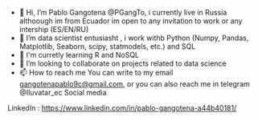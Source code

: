 - 👋 Hi, I’m Pablo Gangotena @PGangTo, i currently live in Russia althoough im from Ecuador im open to any invitation to work or any intership (ES/EN/RU)
- 👀 I’m data scientist entusiasht , i work withb Python (Numpy, Pandas, Matplotlib, Seaborn, scipy, statmodels, etc.) and SQL
- 🌱 I'm curretly learning R and NoSQL
- 💞️ I’m looking to collaborate on projects related to data science
- 📫 How to reach me 
You can write to my email gangotenapablo9c@gmail.com, or you can also reach me in telegram @Iluvatar_ec
Social media

LinkedIn : https://www.linkedin.com/in/pablo-gangotena-a44b40181/ 

<!---
PGangTo/PGangTo is a ✨ special ✨ repository because its `README.md` (this file) appears on your GitHub profile.
You can click the Preview link to take a look at your changes.
--->
